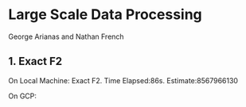 # Large Scale Data Processing
George Arianas and Nathan French

## 1. Exact F2
On Local Machine:
Exact F2. Time Elapsed:86s. Estimate:8567966130

On GCP:
